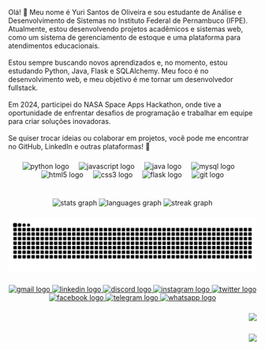 <p align="left">Olá! 👋 Meu nome é Yuri Santos de Oliveira e sou estudante de Análise e Desenvolvimento de Sistemas no Instituto Federal de Pernambuco (IFPE). Atualmente, estou desenvolvendo projetos acadêmicos e sistemas web, como um sistema de gerenciamento de estoque e uma plataforma para atendimentos educacionais.  <br><br>Estou sempre buscando novos aprendizados e, no momento, estou estudando Python, Java, Flask e SQLAlchemy. Meu foco é no desenvolvimento web, e meu objetivo é me tornar um desenvolvedor fullstack.  <br><br>Em 2024, participei do NASA Space Apps Hackathon, onde tive a oportunidade de enfrentar desafios de programação e trabalhar em equipe para criar soluções inovadoras.  <br><br>Se quiser trocar ideias ou colaborar em projetos, você pode me encontrar no GitHub, LinkedIn e outras plataformas! 🚀</p>

###

<div align="center">
  <img src="https://cdn.jsdelivr.net/gh/devicons/devicon/icons/python/python-original.svg" height="40" alt="python logo"  />
  <img width="12" />
  <img src="https://cdn.jsdelivr.net/gh/devicons/devicon/icons/javascript/javascript-original.svg" height="40" alt="javascript logo"  />
  <img width="12" />
  <img src="https://cdn.jsdelivr.net/gh/devicons/devicon/icons/java/java-original.svg" height="40" alt="java logo"  />
  <img width="12" />
  <img src="https://cdn.jsdelivr.net/gh/devicons/devicon/icons/mysql/mysql-original.svg" height="40" alt="mysql logo"  />
  <img width="12" />
  <img src="https://cdn.jsdelivr.net/gh/devicons/devicon/icons/html5/html5-original.svg" height="40" alt="html5 logo"  />
  <img width="12" />
  <img src="https://cdn.jsdelivr.net/gh/devicons/devicon/icons/css3/css3-original.svg" height="40" alt="css3 logo"  />
  <img width="12" />
  <img src="https://cdn.jsdelivr.net/gh/devicons/devicon/icons/flask/flask-original.svg" height="40" alt="flask logo"  />
  <img width="12" />
  <img src="https://cdn.jsdelivr.net/gh/devicons/devicon/icons/git/git-original.svg" height="40" alt="git logo"  />
</div>

###

<br clear="both">

<div align="center">
  <img src="https://github-readme-stats.vercel.app/api?username=Yuriportf&hide_title=false&hide_rank=false&show_icons=true&include_all_commits=true&count_private=true&disable_animations=false&theme=dracula&locale=en&hide_border=false&order=1" height="150" alt="stats graph"  />
  <img src="https://github-readme-stats.vercel.app/api/top-langs?username=Yuriportf&locale=en&hide_title=false&layout=compact&card_width=320&langs_count=5&theme=dracula&hide_border=false&order=2" height="150" alt="languages graph"  />
  <img src="https://streak-stats.demolab.com?user=Yuriportf&locale=en&mode=daily&theme=dracula&hide_border=false&border_radius=5&order=3" height="150" alt="streak graph"  />
</div>

###

<img src="https://raw.githubusercontent.com/Yuriportf/Yuriportf/output/snake.svg" alt="Snake animation" />


###

<div align="center">
<a href="mailto:ysoli7777@gmail.com" target="_blank">
  <img src="https://raw.githubusercontent.com/maurodesouza/profile-readme-generator/master/src/assets/icons/social/gmail/default.svg" width="52" height="40" alt="gmail logo" />
</a>

<a href="https://www.linkedin.com/in/yuri-oliveira-aqui" target="_blank">
  <img src="https://raw.githubusercontent.com/maurodesouza/profile-readme-generator/master/src/assets/icons/social/linkedin/default.svg" width="52" height="40" alt="linkedin logo" />
</a>

<a href="https://discord.com/users/967015974580658226" target="_blank">
  <img src="https://raw.githubusercontent.com/maurodesouza/profile-readme-generator/master/src/assets/icons/social/discord/default.svg" width="52" height="40" alt="discord logo" />
</a>

<a href="https://www.instagram.com/_yurioliv_/" target="_blank">
  <img src="https://raw.githubusercontent.com/maurodesouza/profile-readme-generator/master/src/assets/icons/social/instagram/default.svg" width="52" height="40" alt="instagram logo" />
</a>

<a href="https://x.com/ysolivcod" target="_blank">
  <img src="https://raw.githubusercontent.com/maurodesouza/profile-readme-generator/master/src/assets/icons/social/twitter/default.svg" width="52" height="40" alt="twitter logo" />
</a>

<a href="https://www.facebook.com/profile.php?id=100082949528674" target="_blank">
  <img src="https://raw.githubusercontent.com/maurodesouza/profile-readme-generator/master/src/assets/icons/social/facebook/default.svg" width="52" height="40" alt="facebook logo" />
</a>

<a href="https://t.me/+5547997089153" target="_blank">
  <img src="https://raw.githubusercontent.com/maurodesouza/profile-readme-generator/master/src/assets/icons/social/telegram/default.svg" width="52" height="40" alt="telegram logo" />
</a>

<a href="https://wa.me/5547997089153" target="_blank">
  <img src="https://raw.githubusercontent.com/maurodesouza/profile-readme-generator/master/src/assets/icons/social/whatsapp/default.svg" width="52" height="40" alt="whatsapp logo" />
</a>

</div>

###

<div align="right">
  <img height="200" src="https://media0.giphy.com/media/v1.Y2lkPTc5MGI3NjExcTZxN245eXF5Z3c0cHppamVoaW14YmJuaHpnYjN5bTh3ZzhwbGdtYSZlcD12MV9pbnRlcm5hbF9naWZfYnlfaWQmY3Q9Zw/HscDLzkO8EOTmgkhQP/giphy.gif" />
</div>

###

<div align="right">
  <img src="https://visitor-badge.laobi.icu/badge?page_id=Yuriportf.Yuriportf&left_color=mediumseagreen&right_color=yellow"  />
</div>
